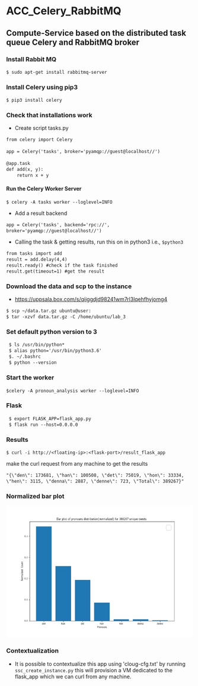 # ACC_Celery_RabbitMQ
## Compute-Service based on the distributed task queue Celery and RabbitMQ broker

### Install Rabbit MQ
```
$ sudo apt-get install rabbitmq-server 
```

### Install Celery using pip3
```
$ pip3 install celery
```
### Check that installations work

* Create script tasks.py

```
from celery import Celery

app = Celery('tasks', broker='pyamqp://guest@localhost//')

@app.task
def add(x, y):
    return x + y
```
#### Run the Celery Worker Server
```
$ celery -A tasks worker --loglevel=INFO
```
* Add a result backend
```
app = Celery('tasks', backend='rpc://', broker='pyamqp://guest@localhost//')
```
* Calling the task & getting results, run this on in python3 i.e., ```$python3``` 
 ```
 from tasks import add
 result = add.delay(4,4) 
 result.ready() #check if the task finished
 result.get(timeout=1) #get the result
```

### Download the data and scp to the instance

* https://uppsala.box.com/s/qiiggdjd98241wm7rl3lqehfhyjomg4
``` 
$ scp ~/data.tar.gz ubuntu@user:
$ tar -xzvf data.tar.gz -C /home/ubuntu/lab_3
```

### Set default python version to 3
``` 
 $ ls /usr/bin/python* 
 $ alias python='/usr/bin/python3.6' 
 $. ~/.bashrc 
 $ python --version
```
### Start the worker 
```
$celery -A pronoun_analysis worker --loglevel=INFO
```
### Flask 
```
 $ export FLASK_APP=flask_app.py
 $ flask run --host=0.0.0.0
```
### Results
```
$ curl -i http://<floating-ip>:<flask-port>/result_flask_app
```
make the curl request from any machine to get the results

```
"{\"den\": 173681, \"han\": 100508, \"det\": 75019, \"hon\": 33334, \"hen\": 3115, \"denna\": 2887, \"denne\": 723, \"Total\": 389267}"
```
### Normalized bar plot

![Pronoun Analysis Bar Chart ](bar_plot.jpg)


### Contextualization 
* It is possible to contextualize this app using 'cloug-cfg.txt' by running `ssc_create_instance.py` this will provision a VM dedicated to the flask_app which we can curl from any machine.
